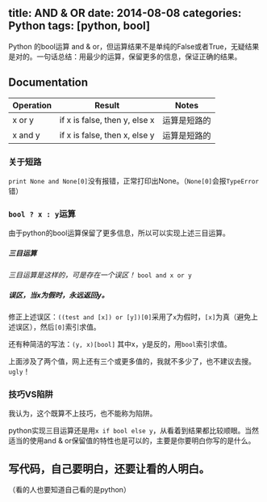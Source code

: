 title: AND & OR
date: 2014-08-08
categories: Python
tags: [python, bool]
---
Python 的bool运算 and & or，但运算结果不是单纯的False或者True，无疑结果是对的。一句话总结：用最少的运算，保留更多的信息，保证正确的结果。

## Documentation
| Operation | Result | Notes |
| --- | --- | --- |
| x or y | if x is false, then y, else x | 运算是短路的 |
| x and y | if x is false, then x, else y | 运算是短路的 |

### 关于短路
`print None and None[0]`没有报错，正常打印出None。（`None[0]`会报`TypeError`错）

### `bool ? x : y`运算
由于python的bool运算保留了更多信息，所以可以实现上述三目运算。

##### 三目运算
*三目运算是这样的，可是存在一个误区！*
`bool and x or y`

##### 误区，当x为假时，永远返回y。
修正上述误区：`((test and [x]) or [y])[0]`采用了`x`为假时，`[x]`为真（避免上述误区），然后`[0]`索引求值。

还有种简洁的写法：`(y, x)[bool]` 其中x，y是反的，用`bool`索引求值。

上面涉及了两个值，网上还有三个或更多值的，我就不多少了，也不建议去搜。`ugly`！

### 技巧VS陷阱
我认为，这个既算不上技巧，也不能称为陷阱。

python实现三目运算还是用`x if bool else y`，从看着到结果都比较顺眼。当然适当的使用and & or保留值的特性也是可以的，主要是你要明白你写的是什么。

## 写代码，自己要明白，还要让看的人明白。
（看的人也要知道自己看的是python）


